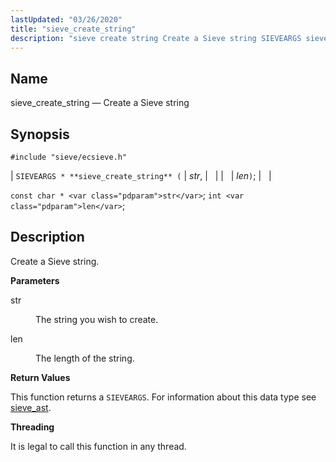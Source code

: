 ```yaml
---
lastUpdated: "03/26/2020"
title: "sieve_create_string"
description: "sieve create string Create a Sieve string SIEVEARGS sieve create string str len const char str int len Create a Sieve string str The string you wish to create len The length of the string This function returns a SIEVEARGS For information about this data type see sieve ast It..."
---
```


<a name="apis.sieve_create_string"></a> 
## Name

sieve_create_string — Create a Sieve string

## Synopsis

`#include "sieve/ecsieve.h"`

| `SIEVEARGS * **sieve_create_string** (` | <var class="pdparam">str</var>, |   |
|   | <var class="pdparam">len</var>`)`; |   |

`const char * <var class="pdparam">str</var>`;
`int <var class="pdparam">len</var>`;<a name="idp59869920"></a> 
## Description

Create a Sieve string.

**<a name="idp59871120"></a> Parameters**

<dl class="variablelist">

<dt>str</dt>

<dd>

The string you wish to create.

</dd>

<dt>len</dt>

<dd>

The length of the string.

</dd>

</dl>

**<a name="idp59875664"></a> Return Values**

This function returns a `SIEVEARGS`. For information about this data type see [sieve_ast](/momentum/3/3-api/structs-sieve-ast).

**<a name="idp59877776"></a> Threading**

It is legal to call this function in any thread.